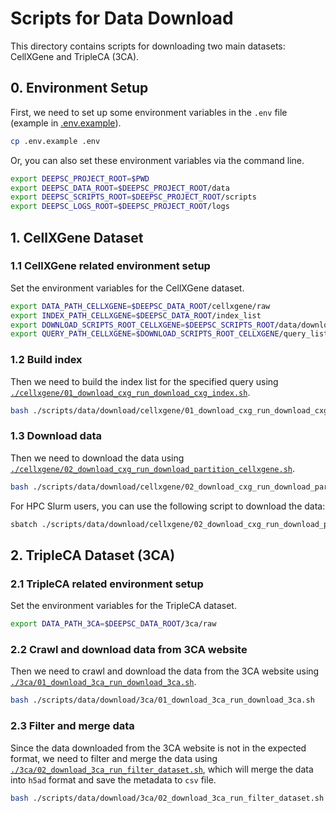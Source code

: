 # Scripts for Data Download

This directory contains scripts for downloading two main datasets: CellXGene and TripleCA (3CA).

## 0. Environment Setup

First, we need to set up some environment variables in the `.env` file (example in [.env.example](../../../.env.example)).

```bash
cp .env.example .env
```

Or, you can also set these environment variables via the command line.

```bash
export DEEPSC_PROJECT_ROOT=$PWD
export DEEPSC_DATA_ROOT=$DEEPSC_PROJECT_ROOT/data
export DEEPSC_SCRIPTS_ROOT=$DEEPSC_PROJECT_ROOT/scripts
export DEEPSC_LOGS_ROOT=$DEEPSC_PROJECT_ROOT/logs
```

## 1. CellXGene Dataset

### 1.1 CellXGene related environment setup

Set the environment variables for the CellXGene dataset.

```bash
export DATA_PATH_CELLXGENE=$DEEPSC_DATA_ROOT/cellxgene/raw
export INDEX_PATH_CELLXGENE=$DEEPSC_DATA_ROOT/index_list
export DOWNLOAD_SCRIPTS_ROOT_CELLXGENE=$DEEPSC_SCRIPTS_ROOT/data/download/cellxgene
export QUERY_PATH_CELLXGENE=$DOWNLOAD_SCRIPTS_ROOT_CELLXGENE/query_list.txt
```

### 1.2 Build index

Then we need to build the index list for the specified query using [`./cellxgene/01_download_cxg_run_download_cxg_index.sh`](./cellxgene/01_download_cxg_run_download_cxg_index.sh).

```bash
bash ./scripts/data/download/cellxgene/01_download_cxg_run_download_cxg_index.sh
```

### 1.3 Download data

Then we need to download the data using [`./cellxgene/02_download_cxg_run_download_partition_cellxgene.sh`](./cellxgene/02_download_cxg_run_download_partition_cellxgene.sh).
```bash
bash ./scripts/data/download/cellxgene/02_download_cxg_run_download_partition_cellxgene.sh
```
For HPC Slurm users, you can use the following script to download the data:
```bash
sbatch ./scripts/data/download/cellxgene/02_download_cxg_run_download_partition_cellxgene_hpc.sh
```

## 2. TripleCA Dataset (3CA)

### 2.1 TripleCA related environment setup

Set the environment variables for the TripleCA dataset.

```bash
export DATA_PATH_3CA=$DEEPSC_DATA_ROOT/3ca/raw
```
### 2.2 Crawl and download data from 3CA website

Then we need to crawl and download the data from the 3CA website using [`./3ca/01_download_3ca_run_download_3ca.sh`](./3ca/01_download_3ca_run_download_3ca.sh).

```bash
bash ./scripts/data/download/3ca/01_download_3ca_run_download_3ca.sh
```

### 2.3 Filter and merge data

Since the data downloaded from the 3CA website is not in the expected format, we need to filter and merge the data using [`./3ca/02_download_3ca_run_filter_dataset.sh`](./3ca/02_download_3ca_run_filter_dataset.sh), which will merge the data into `h5ad` format and save the metadata to `csv` file.


```bash
bash ./scripts/data/download/3ca/02_download_3ca_run_filter_dataset.sh
```
